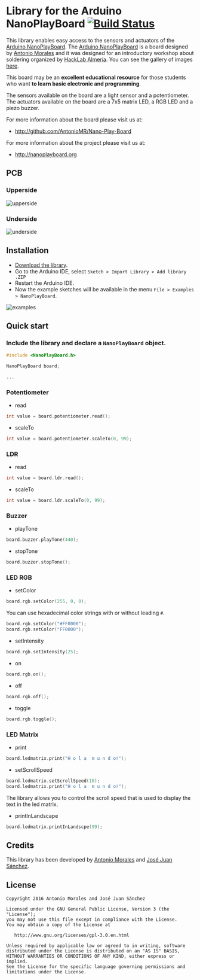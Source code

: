# Library for the Arduino NanoPlayBoard [![Build Status](https://travis-ci.org/josejuansanchez/NanoPlayBoard-Arduino-Library.svg?branch=master)](https://travis-ci.org/josejuansanchez/NanoPlayBoard-Arduino-Library)

This library enables easy access to the sensors and actuators of the [Arduino NanoPlayBoard][1]. The [Arduino NanoPlayBoard][1] is a board designed by [Antonio Morales][2] and it was designed for an introductory workshop about soldering organized by [HackLab Almería][3]. You can see the gallery of images [here][4].

This board may be an **excellent educational resource** for those students who want **to learn basic electronic and programming**.

The sensors available on the board are a light sensor and a potentiometer.  
The actuators available on the board are a 7x5 matrix LED, a RGB LED and a piezo buzzer.

For more information about the board please visit us at:  

* http://github.com/AntonioMR/Nano-Play-Board

For more information about the project please visit us at:  

* http://nanoplayboard.org

## PCB
### Upperside
![upperside][upperside]

### Underside
![underside][underside]

## Installation

* [Download the library][releases].
* Go to the Arduino IDE, select `Sketch > Import Library > Add library .ZIP`
* Restart the Arduino IDE.
* Now the example sketches will be available in the menu `File > Examples > NanoPlayBoard`.

![examples](https://raw.githubusercontent.com/josejuansanchez/NanoPlayBoard-Arduino-Library/master/extras/examples.png)

## Quick start

### Include the library and declare a `NanoPlayBoard` object.

```c++
#include <NanoPlayBoard.h>

NanoPlayBoard board;

...
```

### Potentiometer
* read
```c++
int value = board.potentiometer.read();
```

* scaleTo
```c++
int value = board.potentiometer.scaleTo(0, 99);
```

### LDR
* read
```c++
int value = board.ldr.read();
```

* scaleTo
```c++
int value = board.ldr.scaleTo(0, 99);
```

### Buzzer
* playTone
```c++
board.buzzer.playTone(440);
```

* stopTone
```c++
board.buzzer.stopTone();
```

### LED RGB
* setColor
```c++
board.rgb.setColor(255, 0, 0);
```

You can use hexadecimal color strings with or without leading `#`.

```c++
board.rgb.setColor("#FF0000");
board.rgb.setColor("FF0000");  
```

* setIntensity
```c++
board.rgb.setIntensity(25);
```

* on
```c++
board.rgb.on();
```

* off
```c++
board.rgb.off();
```

* toggle
```c++
board.rgb.toggle();
```

### LED Matrix
* print
```c++
board.ledmatrix.print("H o l a  m u n d o!");
```

* setScrollSpeed

```c++
board.ledmatrix.setScrollSpeed(10);
board.ledmatrix.print("H o l a  m u n d o!");
```
The library allows you to control the scroll speed that is used to display the text in the led matrix.

* printInLandscape
```c++
board.ledmatrix.printInLandscpe(99);
```

## Credits

This library has been developed by [Antonio Morales][2] and [José Juan Sánchez][5].

## License

```
Copyright 2016 Antonio Morales and José Juan Sánchez

Licensed under the GNU General Public License, Version 3 (the "License");
you may not use this file except in compliance with the License.
You may obtain a copy of the License at

   http://www.gnu.org/licenses/gpl-3.0.en.html

Unless required by applicable law or agreed to in writing, software
distributed under the License is distributed on an "AS IS" BASIS,
WITHOUT WARRANTIES OR CONDITIONS OF ANY KIND, either express or implied.
See the License for the specific language governing permissions and
limitations under the License.
```

[1]: http://github.com/AntonioMR/Nano-Play-Board
[2]: http://twitter.com/antonio1010mr
[3]: http://hacklabalmeria.net
[4]: https://goo.gl/photos/VKdNkxRcpEW4yBa47
[5]: http://josejuansanchez.org
[releases]: https://github.com/josejuansanchez/NanoPlayBoard/releases
[upperside]: https://github.com/josejuansanchez/NanoPlayBoard-Arduino-Library/blob/master/extras/upperside_v1.png
[underside]: https://github.com/josejuansanchez/NanoPlayBoard-Arduino-Library/blob/master/extras/underside_v1.png
